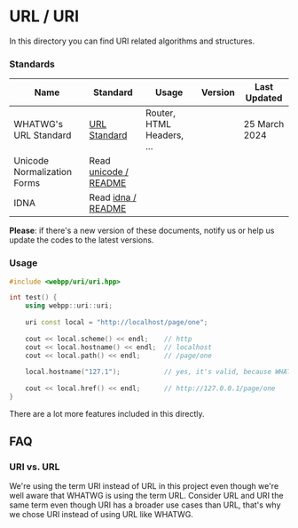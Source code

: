 # URL / URI

In this directory you can find URI related algorithms and structures.

### Standards

| Name                        | Standard                                                                                               | Usage                     | Version | Last Updated  |
|-----------------------------|--------------------------------------------------------------------------------------------------------|---------------------------|---------|---------------|
| WHATWG's URL Standard       | [URL Standard](https://url.spec.whatwg.org/commit-snapshots/1c3e6ed5995938fb082e50dcc4fccef1b7413bd4/) | Router, HTML Headers, ... |         | 25 March 2024 |
| Unicode Normalization Forms | Read [unicode / README](../unicode/README.md)                                                          |                           |         |               |
| IDNA                        | Read [idna / README](./idna/README.md)                                                                 |                           |         |               |

**Please**: if there's a new version of these documents, notify us or help us update the codes to the latest versions.

### Usage

```c++
#include <webpp/uri/uri.hpp>

int test() {
    using webpp::uri::uri;
    
    uri const local = "http://localhost/page/one";
    
    cout << local.scheme() << endl;    // http
    cout << local.hostname() << endl;  // localhost
    cout << local.path() << endl;      // /page/one
    
    local.hostname("127.1");           // yes, it's valid, because WHATWG says so
    
    cout << local.href() << endl;      // http://127.0.0.1/page/one
}
```

There are a lot more features included in this directly.

## FAQ

### URI vs. URL

We're using the term URI instead of URL in this project even though we're well aware that WHATWG is using the term URL.
Consider URL and URI the same term even though URI has a broader use cases than URL, that's why we chose URI instead of
using URL like WHATWG.

